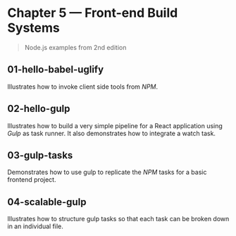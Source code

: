 # Chapter 5 &mdash; Front-end Build Systems
> Node.js examples from 2nd edition

## 01-hello-babel-uglify
Illustrates how to invoke client side tools from *NPM*.

## 02-hello-gulp
Illustrates how to build a very simple pipeline for a React application using *Gulp* as task runner. It also demonstrates how to integrate a watch task.

## 03-gulp-tasks
Demonstrates how to use gulp to replicate the *NPM* tasks for a basic frontend project.

## 04-scalable-gulp
Illustrates how to structure gulp tasks so that each task can be broken down in an individual file.
